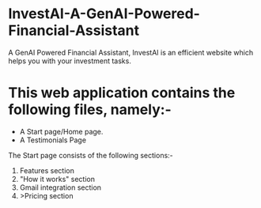 # InvestAI-A-GenAI-Powered-Financial-Assistant
A GenAI Powered Financial Assistant, InvestAI is an efficient website which helps you with your investment tasks.

# This web application contains the following files, namely:-
<ul>
  <li>A Start page/Home page.</li>
  <li>A Testimonials Page</li>
</ul>

The Start page consists of the following sections:-
<ol>
  <li>Features section</li>
  <li>"How it works" section</li>
  <li>Gmail integration section</li>
  <li>>Pricing section</li>
</ol>
